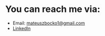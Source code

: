 # You can reach me via:
* Email: mateuszbocko1@gmail.com 
* [LinkedIn](https://www.linkedin.com/in/mateusz-bo%C4%87ko-b48895182/)
